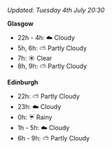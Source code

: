 *Updated: Tuesday 4th July 20:30*

**Glasgow**

* 22h - 4h: :cloud: Cloudy
* 5h, 6h: :partly_sunny: Partly Cloudy
* 7h: :sunny: Clear
* 8h, 9h: :partly_sunny: Partly Cloudy

**Edinburgh**

* 22h: :partly_sunny: Partly Cloudy
* 23h: :cloud: Cloudy
* 0h: :umbrella: Rainy
* 1h - 5h: :cloud: Cloudy
* 6h - 9h: :partly_sunny: Partly Cloudy
